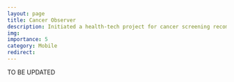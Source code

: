 ```yaml
---
layout: page
title: Cancer Observer
description: Initiated a health-tech project for cancer screening recommendations.
img:
importance: 5
category: Mobile
redirect:
---
```


TO BE UPDATED
